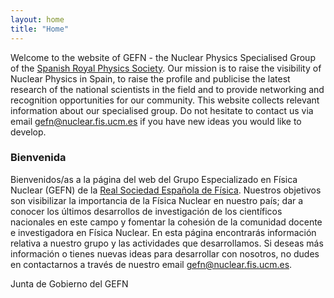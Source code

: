 ```yaml
---
layout: home
title: "Home"
---
```


Welcome to the website of GEFN - the Nuclear Physics Specialised Group of the <a href="https://rsef.es/">Spanish Royal Physics Society</a>. 
Our mission is to raise the visibility of Nuclear Physics in Spain, 
to raise the profile and publicise the latest research of the national scientists in the field and
to provide networking and recognition opportunities for our 
community. 
This website collects relevant information about our specialised group. 
Do not hesitate to contact us via email  <a href="mailto:gefn@nuclear.fis.ucm.es">gefn@nuclear.fis.ucm.es</a> if you have new ideas you would like to develop. 

<h3 class="fw-bold">Bienvenida</h3>

Bienvenidos/as a la página del web del Grupo Especializado en Física Nuclear (GEFN) de la 
 <a href="https://rsef.es/">Real Sociedad Española de Física</a>.
Nuestros objetivos son visibilizar la importancia de la Física Nuclear en nuestro país; 
dar a conocer los últimos desarrollos de investigación de los científicos nacionales en este campo y 
fomentar la cohesión de la comunidad docente e investigadora en Física Nuclear.
En esta página encontrarás información relativa a nuestro grupo y las actividades que desarrollamos. 
Si deseas más información  o tienes nuevas ideas para desarrollar con nosotros, no dudes en contactarnos
a través de nuestro email <a href="mailto:gefn@nuclear.fis.ucm.es">gefn@nuclear.fis.ucm.es.</a>


Junta de Gobierno del GEFN

